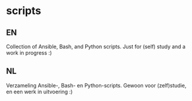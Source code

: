scripts
===

EN
---

Collection of Ansible, Bash, and Python scripts.
Just for (self) study and a work in progress :)

NL
---

Verzameling Ansible-, Bash- en Python-scripts.
Gewoon voor (zelf)studie, en een werk in uitvoering :)
